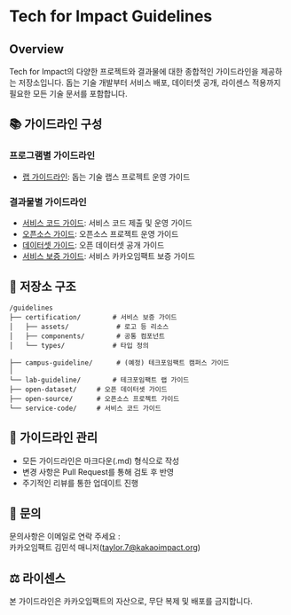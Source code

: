 # Tech for Impact Guidelines

## Overview
Tech for Impact의 다양한 프로젝트와 결과물에 대한 종합적인 가이드라인을 제공하는 저장소입니다. 돕는 기술 개발부터 서비스 배포, 데이터셋 공개, 라이센스 적용까지 필요한 모든 기술 문서를 포함합니다.

## 📚 가이드라인 구성

### 프로그램별 가이드라인
- [랩 가이드라인](./lab-guideline/README.md): 돕는 기술 랩스 프로젝트 운영 가이드

### 결과물별 가이드라인
- [서비스 코드 가이드](./lab-guideline/service-code/README.md): 서비스 코드 제출 및 운영 가이드
- [오픈소스 가이드](./lab-guideline/open-source/README.md): 오픈소스 프로젝트 운영 가이드
- [데이터셋 가이드](./lab-guideline/open-dataset/README.md): 오픈 데이터셋 공개 가이드
- [서비스 보증 가이드](./Certification/README.md): 서비스 카카오임팩트 보증 가이드

## 📂 저장소 구조
```
/guidelines
├── certification/        # 서비스 보증 가이드
│   ├── assets/            # 로고 등 리소스
│   ├── components/        # 공통 컴포넌트
│   └── types/            # 타입 정의

├── campus-guideline/      # (예정) 테크포임팩트 캠퍼스 가이드
│
└── lab-guideline/        # 테크포임팩트 랩 가이드
├── open-dataset/     # 오픈 데이터셋 가이드
├── open-source/      # 오픈소스 프로젝트 가이드
└── service-code/     # 서비스 코드 가이드
```

## 🔄 가이드라인 관리
- 모든 가이드라인은 마크다운(.md) 형식으로 작성
- 변경 사항은 Pull Request를 통해 검토 후 반영
- 주기적인 리뷰를 통한 업데이트 진행

## 📌 문의
문의사항은 이메일로 연락 주세요 : <br>
카카오임팩트 김민석 매니저(taylor.7@kakaoimpact.org)

## ⚖️ 라이센스
본 가이드라인은 카카오임팩트의 자산으로, 무단 복제 및 배포를 금지합니다. 